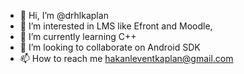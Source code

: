 - 👋 Hi, I’m @drhlkaplan
- 👀 I’m interested in LMS like Efront and Moodle, 
- 🌱 I’m currently learning C++
- 💞️ I’m looking to collaborate on Android SDK
- 📫 How to reach me hakanleventkaplan@gmail.com

<!---
drhlkaplan/drhlkaplan is a ✨ special ✨ repository because its `README.md` (this file) appears on your GitHub profile.
You can click the Preview link to take a look at your changes.
--->

